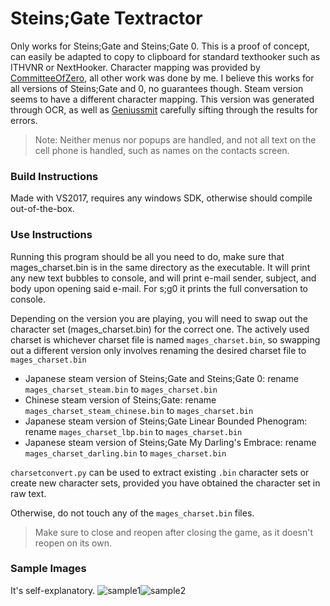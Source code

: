 # Steins;Gate Textractor

Only works for Steins;Gate and Steins;Gate 0. This is a proof of concept,
can easily be adapted to copy to clipboard for standard texthooker such
as ITHVNR or NextHooker. Character mapping was provided by
[CommitteeOfZero](https://github.com/CommitteeOfZero/SciAdv.Net/blob/master/src/SciAdvNet.SC3/Data/SteinsGateZero/Charset.utf8),
all other work was done by me. I believe this works for all versions of
Steins;Gate and 0, no guarantees though. Steam version seems to have a different character mapping. This version was generated through OCR, as well as [Geniussmit](https://github.com/Geniusssmit) carefully sifting through the results for errors.

> Note: Neither menus nor popups are handled, and not all text on the
> cell phone is handled, such as names on the contacts screen.

### Build Instructions

Made with VS2017, requires any windows SDK, otherwise should compile
out-of-the-box.

### Use Instructions

Running this program should be all you need to do, make sure that
mages_charset.bin is in the same directory as the executable.
It will print any new text bubbles to console, and will print e-mail
sender, subject, and body upon opening said e-mail. For s;g0 it prints
the full conversation to console.

Depending on the version you are playing, you will need to swap out the character set (mages_charset.bin) for the correct one.
The actively used charset is whichever charset file is named `mages_charset.bin`, so swapping out a different version only involves renaming the desired charset file to `mages_charset.bin`

- Japanese steam version of Steins;Gate and Steins;Gate 0: rename `mages_charset_steam.bin` to `mages_charset.bin`
- Chinese steam version of Steins;Gate: rename `mages_charset_steam_chinese.bin` to `mages_charset.bin`
- Japanese steam version of Steins;Gate Linear Bounded Phenogram: rename `mages_charset_lbp.bin` to `mages_charset.bin`
- Japanese steam version of Steins;Gate My Darling's Embrace: rename `mages_charset_darling.bin` to `mages_charset.bin`

`charsetconvert.py` can be used to extract existing `.bin` character sets or create new character sets, provided you have obtained the character set in raw text. 

Otherwise, do not touch any of the `mages_charset.bin` files.

> Make sure to close and reopen after closing the game, as it doesn't reopen on its own.

### Sample Images

It's self-explanatory.
![sample1](https://shiiion.me/i/s7k61.png)![sample2](https://shiiion.me/i/vy1mx.png)
